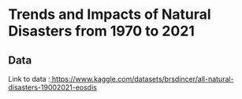# Trends and Impacts of Natural Disasters from 1970 to 2021



## Data
Link to data :<a href="https://www.kaggle.com/datasets/brsdincer/all-natural-disasters-19002021-eosdis"> https://www.kaggle.com/datasets/brsdincer/all-natural-disasters-19002021-eosdis</a>


